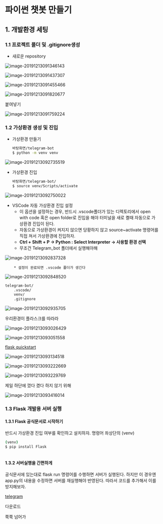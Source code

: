 # 파이썬 챗봇 만들기

## 1. 개발환경 세팅

### 1.1 프로젝트 폴더 및 .gitignore생성

* 새로운 repository

![image-20191213091346143](images/image-20191213091346143.png)

![image-20191213091437307](images/image-20191213091437307.png)

![image-20191213091455466](images/image-20191213091455466.png)

![image-20191213091820677](images/image-20191213091820677.png)

붙여넣기

![image-20191213091759224](images/image-20191213091759224.png)

### 1.2 가상환경 생성 및 진입

* 가상환경 만들기

  ```bash
  바탕화면/telegram-bot
  $ python -m venv venv
  ```

![image-20191213092735519](images/image-20191213092735519.png)

* 가상환경 진입

  ```bash
  바탕화면/telegram-bot/
  $ source venv/Scripts/activate
  ```

![image-20191213092750022](images/image-20191213092750022.png)

* VSCode 자동 가상환경 진입 설정
  * 이 옵션을 설정하는 경우, 반드시 .vscode폴더가 있는 디렉토리에서 open with code 혹은 open folder로 진입을 해야 터미널을 새로 켤때 자동으로 가상환경 진입이 된다.
  * 자동으로 가상환경이 켜지지 않으면 당황하지 않고 source~activate 명령어를 직접 쳐서 가상환경에 진입하자.
  * **Ctrl + Shift + P -> Python : Select Interpreter -> 사용할 환경 선택**
  * 무조건 Telegram_bot 폴더에서 실행해야해

![image-20191213092837328](images/image-20191213092837328.png)

		* 설정이 완료되면 .vscode 폴더가 생긴다

![image-20191213092848520](images/image-20191213092848520.png)

```bash
telegram-bot/
	.vscode/
	venv/
	.gitignore
```



![image-20191213092935705](images/image-20191213092935705.png)

우리환경이 플라스크를 따라라

![image-20191213093026429](images/image-20191213093026429.png)

![image-20191213093051558](images/image-20191213093051558.png)

[flask quickstart](http://flask.palletsprojects.com/en/1.1.x/quickstart/#quickstart)

![image-20191213093134518](images/image-20191213093134518.png)

![image-20191213093222669](images/image-20191213093222669.png)

![image-20191213093229769](images/image-20191213093229769.png)

제일 하단에 껐다 켰다 하지 않기 위해

![image-20191213093416014](images/image-20191213093416014.png)

### 1.3 Flask 개발용 서버 실행

#### 1.3.1 Flask 공식문서로 시작하기

반드시 가상환경 진입 여부를 확인하고 설치하자. 명령어 좌상단의 (venv)

```bash
(venv)
$ pip install Flask
```

```bash

```

#### 1.3.2 서버실행을 간편하게

공식문서에 있는대로 flask run 명령어를 수행하면 서버가 실행된다. 하지만 이 경우엔 app.py의 내용을 수정하면 서버를 재실행해야 반영된다. 따라서 코드를 추가해서 이를 방지해보자.











[telegram](http://www.telegram.pe.kr/)

다운로드

쭉쭉 넘어가

